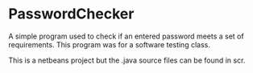 # PasswordChecker
A simple program used to check if an entered password meets a set of requirements. 
This program was for a software testing class.

This is a netbeans project but the .java source files can be found in scr.
